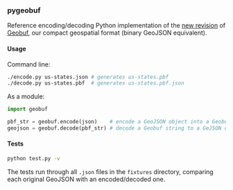 ### pygeobuf

Reference encoding/decoding Python implementation of the [new revision](https://github.com/mapbox/geobuf/issues/27) of [Geobuf](https://github.com/mapbox/geobuf/), our compact geospatial format (binary GeoJSON equivalent).

#### Usage

Command line:

```bash
./encode.py us-states.json # generates us-states.pbf
./decode.py us-states.pbf  # generates us-states.pbf.json
```

As a module:

```python
import geobuf

pbf_str = geobuf.encode(json)    # encode a GeoJSON object into a Geobuf string
geojson = geobuf.decode(pbf_str) # decode a Geobuf string to a GeJSON object
```

#### Tests

```bash
python test.py -v
```

The tests run through all `.json` files in the `fixtures` directory,
comparing each original GeoJSON with an encoded/decoded one.
